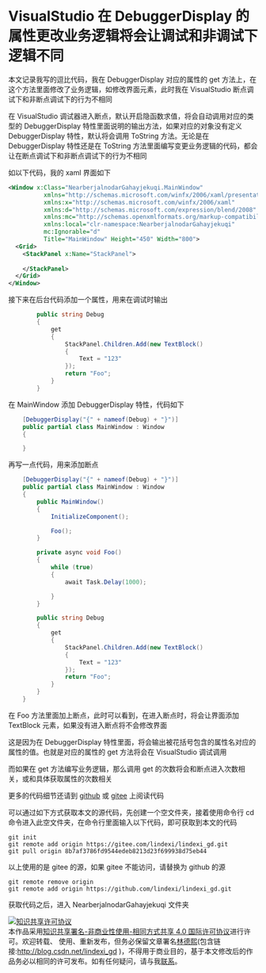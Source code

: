 # VisualStudio 在 DebuggerDisplay 的属性更改业务逻辑将会让调试和非调试下逻辑不同

本文记录我写的逗比代码，我在 DebuggerDisplay 对应的属性的 get 方法上，在这个方法里面修改了业务逻辑，如修改界面元素，此时我在 VisualStudio 断点调试下和非断点调试下的行为不相同

<!--more-->
<!-- CreateTime:2021/6/16 20:21:47 -->

<!-- 发布 -->

在 VisualStudio 调试器进入断点，默认开启隐函数求值，将会自动调用对应的类型的 DebuggerDisplay 特性里面说明的输出方法，如果对应的对象没有定义 DebuggerDisplay 特性，默认将会调用 ToString 方法。无论是在 DebuggerDisplay 特性还是在 ToString 方法里面编写变更业务逻辑的代码，都会让在断点调试下和非断点调试下的行为不相同

如以下代码，我的 xaml 界面如下

```xml
<Window x:Class="NearberjalnodarGahayjekuqi.MainWindow"
          xmlns="http://schemas.microsoft.com/winfx/2006/xaml/presentation"
          xmlns:x="http://schemas.microsoft.com/winfx/2006/xaml"
          xmlns:d="http://schemas.microsoft.com/expression/blend/2008"
          xmlns:mc="http://schemas.openxmlformats.org/markup-compatibility/2006"
          xmlns:local="clr-namespace:NearberjalnodarGahayjekuqi"
          mc:Ignorable="d"
          Title="MainWindow" Height="450" Width="800">
  <Grid>
    <StackPanel x:Name="StackPanel">
    
    </StackPanel>
  </Grid>
</Window>
```

接下来在后台代码添加一个属性，用来在调试时输出

```csharp
        public string Debug
        {
            get
            {
                StackPanel.Children.Add(new TextBlock()
                {
                    Text = "123"
                });
                return "Foo";
            }
        }
```

在 MainWindow 添加 DebuggerDisplay 特性，代码如下

```csharp
    [DebuggerDisplay("{" + nameof(Debug) + "}")]
    public partial class MainWindow : Window
    {

    }
```

再写一点代码，用来添加断点

```csharp
    [DebuggerDisplay("{" + nameof(Debug) + "}")]
    public partial class MainWindow : Window
    {
        public MainWindow()
        {
            InitializeComponent();

            Foo();
        }

        private async void Foo()
        {
            while (true)
            {
                await Task.Delay(1000);

            }
        }

        public string Debug
        {
            get
            {
                StackPanel.Children.Add(new TextBlock()
                {
                    Text = "123"
                });
                return "Foo";
            }
        }
    }
```

在 Foo 方法里面加上断点，此时可以看到，在进入断点时，将会让界面添加 TextBlock 元素，如果没有进入断点将不会修改界面

这是因为在 DebuggerDisplay 特性里面，将会输出被花括号包含的属性名对应的属性的值。也就是对应的属性的 get 方法将会在 VisualStudio 调试调用

而如果在 get 方法编写业务逻辑，那么调用 get 的次数将会和断点进入次数相关，或和具体获取属性的次数相关


更多的代码细节还请到 [github](https://github.com/lindexi/lindexi_gd/tree/8b7af3786fd9544edeb8213d23f699938d75eb44/NearberjalnodarGahayjekuqi) 或 [gitee](https://gitee.com/lindexi/lindexi_gd/tree/8b7af3786fd9544edeb8213d23f699938d75eb44/NearberjalnodarGahayjekuqi) 上阅读代码

可以通过如下方式获取本文的源代码，先创建一个空文件夹，接着使用命令行 cd 命令进入此空文件夹，在命令行里面输入以下代码，即可获取到本文的代码

```
git init
git remote add origin https://gitee.com/lindexi/lindexi_gd.git
git pull origin 8b7af3786fd9544edeb8213d23f699938d75eb44
```

以上使用的是 gitee 的源，如果 gitee 不能访问，请替换为 github 的源

```
git remote remove origin
git remote add origin https://github.com/lindexi/lindexi_gd.git
```

获取代码之后，进入 NearberjalnodarGahayjekuqi 文件夹

<a rel="license" href="http://creativecommons.org/licenses/by-nc-sa/4.0/"><img alt="知识共享许可协议" style="border-width:0" src="https://licensebuttons.net/l/by-nc-sa/4.0/88x31.png" /></a><br />本作品采用<a rel="license" href="http://creativecommons.org/licenses/by-nc-sa/4.0/">知识共享署名-非商业性使用-相同方式共享 4.0 国际许可协议</a>进行许可。欢迎转载、 使用、重新发布，但务必保留文章署名[林德熙](http://blog.csdn.net/lindexi_gd)(包含链接:http://blog.csdn.net/lindexi_gd )，不得用于商业目的，基于本文修改后的作品务必以相同的许可发布。如有任何疑问，请与我[联系](mailto:lindexi_gd@163.com)。  
